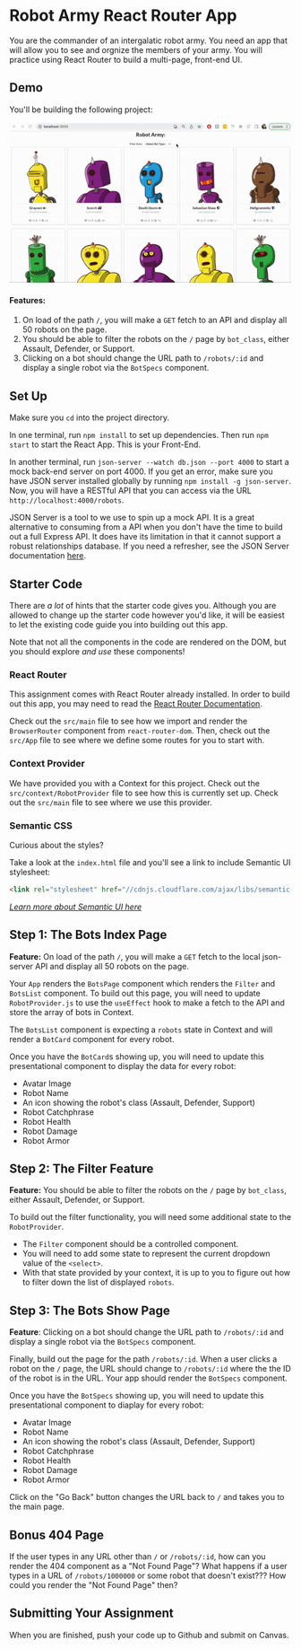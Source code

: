 # Robot Army React Router App

You are the commander of an intergalatic robot army. You need an app that will allow you to see and orgnize the members of your army. You will practice using React Router to build a multi-page, front-end UI.

## Demo

You'll be building the following project:

![demo](./demo.gif)

#### Features:

1. On load of the path `/`, you will make a `GET` fetch to an API and display all 50 robots on the page.
2. You should be able to filter the robots on the `/` page by `bot_class`, either Assault, Defender, or Support.
3. Clicking on a bot should change the URL path to `/robots/:id` and display a single robot via the `BotSpecs` component.

## Set Up

Make sure you `cd` into the project directory.

In one terminal, run `npm install` to set up dependencies. Then run `npm start` to start the React App. This is your Front-End.

In another terminal, run `json-server --watch db.json --port 4000` to start a mock back-end server on port 4000. If you get an error, make sure you have JSON server installed globally by running `npm install -g json-server`. Now, you will have a RESTful API that you can access via the URL `http://localhost:4000/robots`.

JSON Server is a tool to we use to spin up a mock API. It is a great alternative to consuming from a API when you don't have the time to build out a full Express API. It does have its limitation in that it cannot support a robust relationships database. If you need a refresher, see the JSON Server documentation [here](https://github.com/typicode/json-server#getting-started).

## Starter Code

There are _a lot_ of hints that the starter code gives you. Although you are allowed to change up the starter code however you'd like, it will be easiest to let the existing code guide you into building out this app.

Note that not all the components in the code are rendered on the DOM, but you should explore _and use_ these components!

### React Router

This assignment comes with React Router already installed. In order to build out this app, you may need to read the [React Router Documentation](https://reactrouter.com/web/guides/quick-start).

Check out the `src/main` file to see how we import and render the `BrowserRouter` component from `react-router-dom`. Then, check out the `src/App` file to see where we define some routes for you to start with.

### Context Provider

We have provided you with a Context for this project. Check out the `src/context/RobotProvider` file to see how this is currently set up. Check out the `src/main` file to see where we use this provider.

### Semantic CSS

Curious about the styles?

Take a look at the `index.html` file and you'll see a link to include Semantic UI stylesheet:

```html
<link rel="stylesheet" href="//cdnjs.cloudflare.com/ajax/libs/semantic-ui/2.2.12/semantic.min.css"></link>
```

_[Learn more about Semantic UI here](https://semantic-ui.com/)_

## Step 1: The Bots Index Page

**Feature:** On load of the path `/`, you will make a `GET` fetch to the local json-server API and display all 50 robots on the page.

Your `App` renders the `BotsPage` component which renders the `Filter` and `BotsList` component. To build out this page, you will need to update `RobotProvider.js` to use the `useEffect` hook to make a fetch to the API and store the array of bots in Context.

The `BotsList` component is expecting a `robots` state in Context and will render a `BotCard` component for every robot.

Once you have the `BotCard`s showing up, you will need to update this presentational component to display the data for every robot:

- Avatar Image
- Robot Name
- An icon showing the robot's class (Assault, Defender, Support)
- Robot Catchphrase
- Robot Health
- Robot Damage
- Robot Armor

## Step 2: The Filter Feature

**Feature:** You should be able to filter the robots on the `/` page by `bot_class`, either Assault, Defender, or Support.

To build out the filter functionality, you will need some additional state to the `RobotProvider`.

- The `Filter` component should be a controlled component.
- You will need to add some state to represent the current dropdown value of the `<select>`.
- With that state provided by your context, it is up to you to figure out how to filter down the list of displayed `robots`.

## Step 3: The Bots Show Page

**Feature**: Clicking on a bot should change the URL path to `/robots/:id` and display a single robot via the `BotSpecs` component.

Finally, build out the page for the path `/robots/:id`. When a user clicks a robot on the `/` page, the URL should change to `/robots/:id` where the the ID of the robot is in the URL. Your app should render the `BotSpecs` component.

Once you have the `BotSpecs` showing up, you will need to update this presentational component to diaplay for every robot:

- Avatar Image
- Robot Name
- An icon showing the robot's class (Assault, Defender, Support)
- Robot Catchphrase
- Robot Health
- Robot Damage
- Robot Armor

Click on the "Go Back" button changes the URL back to `/` and takes you to the main page.

## Bonus 404 Page

If the user types in any URL other than `/` or `/robots/:id`, how can you render the 404 component as a "Not Found Page"? What happens if a user types in a URL of `/robots/1000000` or some robot that doesn't exist??? How could you render the "Not Found Page" then?

## Submitting Your Assignment

When you are finished, push your code up to Github and submit on Canvas.
